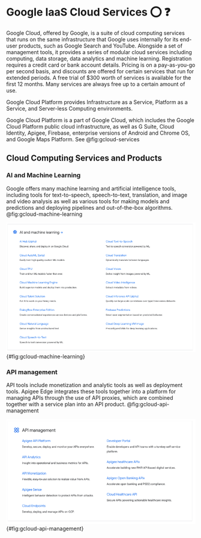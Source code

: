 # Google IaaS Cloud Services :o: :question:

Google Cloud, offered by Google, is a suite of cloud computing
services that runs on the same infrastructure that Google uses
internally for its end-user products, such as Google Search and
YouTube. Alongside a set of management tools, it provides a series of
modular cloud services including computing, data storage, data
analytics and machine learning. Registration requires a credit card or
bank account details. Pricing is on a pay-as-you-go per second basis, 
and discounts are offered for certain services that run for extended periods. 
A free trial of $300 worth of services is available for the first 12 months. 
Many services are always free up to a certain amount of use. 

Google Cloud Platform provides Infrastructure as a Service, Platform
as a Service, and Server-less Computing environments.

Google Cloud Platform is a part of Google Cloud, which includes the
Google Cloud Platform public cloud infrastructure, as well as G Suite, Cloud Identity, Apigee, Firebase,
enterprise versions of Android and Chrome OS, and Google Maps Platform. See @fig:gcloud-services

## Cloud Computing Services and Products

### AI and Machine Learning

Google offers many machine learning and artificial intelligence tools, including tools for text-to-speech, speech-to-text, translation, and image and video analysis as well as various tools for making models and predictions and deploying pipelines and out-of-the-box algorithms. @fig:gcloud-machine-learning

![Google_machine_learning](./images/machine_learning.png){#fig:gcloud-machine-learning}

### API management

API tools include monetization and analytic tools as well as deployment tools. Apigee Edge integrates these tools together into a platform for managing APIs through the use of API proxies, which are combined together with a service plan into an API product. @fig:gcloud-api-management

![Google_api_management](./images/api_management.png){#fig:gcloud-api-management}
